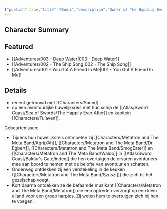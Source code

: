 ```yaml
---
{"publish":true,"title":"Manni","description":"Owner of The Happily Ever After","created":"2025-07-21T12:28:36.313+02:00","modified":"2025-07-21T19:14:09.526+02:00","published":"2025-07-21T19:14:09.526+02:00","cssclasses":""}
---
```


## Character Summary

## Featured
- [[Adventures/003 - Deep Water\|003 - Deep Water]]
- [[Adventures/002 - The Ship Song\|002 - The Ship Song]]
- [[Adventures/001 - You Got A Friend In Me\|001 - You Got A Friend In Me]]

## Details
* recent getrouwd met [[Characters/Sanni]]
* op een avontuurlijke huwelijksreis met hun schip de [[Atlas/Sword Coast/Sea of Swords/The Happily Ever After]] en kapitein [[Characters/Tu’aven]]. 

Gebeurtenissen:
* Tijdens hun huwelijksreis ontmoeten zij [[Characters/Metatron and The Meta Band/Agrip’Ah]], [[Characters/Metatron and The Meta Band/Dr. Egbert]], [[Characters/Metatron and The Meta Band/SmogEater]] en [[Characters/Metatron and The Meta Band/Waldo]] in [[Atlas/Sword Coast/Baldur's Gate/index]] die hen overtuigen de ervaren avonturiers mee aan boord te nemen met de belofte van avontuur en schatten. 
* Onderweg ontdekken zij een verstekeling in de keuken ([[Characters/Metatron and The Meta Band/Szuszi]]) die zich bij het gezelschap voegt.
* Kort daarna ontdekken ze de befaamde muzikant [[Characters/Metatron and The Meta Band/Metatron]] die een optreden verzorgt op een klein eiland voor een groep harpies. Zij weten hem te overtuigen zich bij hen te voegen. 

